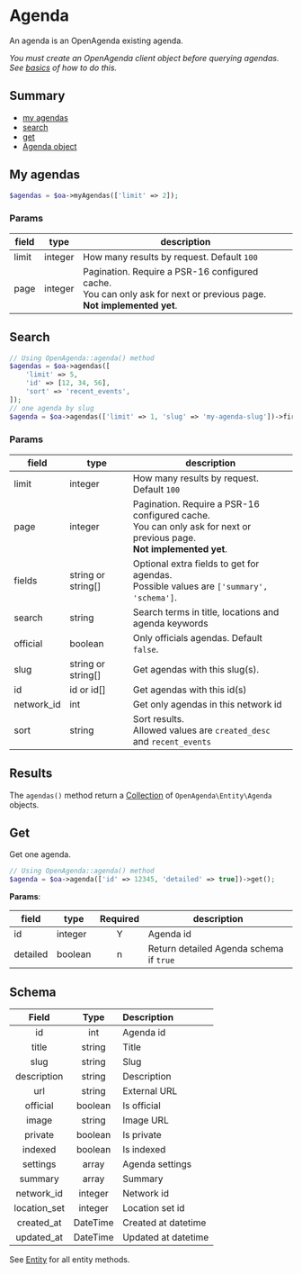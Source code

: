 # Agenda

An agenda is an OpenAgenda existing agenda.

_You must create an OpenAgenda client object before querying agendas._  
_See [basics](basics.md) of how to do this._

## Summary

* [my agendas](#my-agendas)
* [search](#search)
* [get](#get)
* [Agenda object](#schema)

## My agendas

```php
$agendas = $oa->myAgendas(['limit' => 2]);
```

### Params

| field    | type               | description                                                                                                                 |
|----------|--------------------|-----------------------------------------------------------------------------------------------------------------------------|
| limit    | integer            | How many results by request. Default `100`                                                                                  |
| page     | integer            | Pagination. Require a PSR-16 configured cache.<br/>You can only ask for next or previous page.<br/>**Not implemented yet**. |


## Search

```php
// Using OpenAgenda::agenda() method
$agendas = $oa->agendas([
    'limit' => 5,
    'id' => [12, 34, 56],
    'sort' => 'recent_events',
]);
// one agenda by slug
$agenda = $oa->agendas(['limit' => 1, 'slug' => 'my-agenda-slug'])->first();
```

### Params

| field      | type               | description                                                                                                                 |
|------------|--------------------|-----------------------------------------------------------------------------------------------------------------------------|
| limit      | integer            | How many results by request. Default `100`                                                                                  |
| page       | integer            | Pagination. Require a PSR-16 configured cache.<br/>You can only ask for next or previous page.<br/>**Not implemented yet**. |
| fields     | string or string[] | Optional extra fields to get for agendas.<br/>Possible values are `['summary', 'schema']`.                                  |
| search     | string             | Search terms in title, locations and agenda keywords                                                                        |
| official   | boolean            | Only officials agendas. Default `false`.                                                                                    |
| slug       | string or string[] | Get agendas with this slug(s).                                                                                              |
| id         | id or id[]         | Get agendas with this id(s)                                                                                                 |
| network_id | int                | Get only agendas in this network id                                                                                         |
| sort       | string             | Sort results.<br/>Allowed values are `created_desc` and `recent_events`                                                     |

## Results

The `agendas()` method return a [Collection](collection.md) of `OpenAgenda\Entity\Agenda` objects.

## Get

Get one agenda.

```php
// Using OpenAgenda::agenda() method
$agenda = $oa->agenda(['id' => 12345, 'detailed' => true])->get();
```

**Params**:

| field    | type    | Required | description                             |
|----------|---------|:--------:|-----------------------------------------|
| id       | integer |    Y     | Agenda id                               |
| detailed | boolean |    n     | Return detailed Agenda schema if `true` |

## Schema

|    Field     |   Type   | Description         |
|:------------:|:--------:|:--------------------|
|      id      |   int    | Agenda id           |
|    title     |  string  | Title               |
|     slug     |  string  | Slug                |
| description  |  string  | Description         |
|     url      |  string  | External URL        |
|   official   | boolean  | Is official         |
|    image     |  string  | Image URL           |
|   private    | boolean  | Is private          |
|   indexed    | boolean  | Is indexed          |
|   settings   |  array   | Agenda settings     |
|   summary    |  array   | Summary             |
|  network_id  | integer  | Network id          |
| location_set | integer  | Location set id     |
|  created_at  | DateTime | Created at datetime |
|  updated_at  | DateTime | Updated at datetime |

See [Entity](entity.md) for all entity methods.
